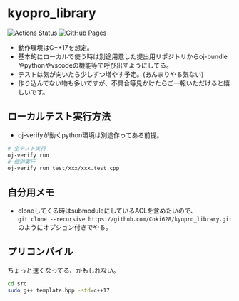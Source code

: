 # kyopro_library

[![Actions Status](https://github.com/Coki628/kyopro_library/workflows/verify/badge.svg)](https://github.com/Coki628/kyopro_library/actions)
[![GitHub Pages](https://img.shields.io/static/v1?label=GitHub+Pages&message=+&color=brightgreen&logo=github)](https://Coki628.github.io/kyopro_library/)

- 動作環境はC++17を想定。
- 基本的にローカルで使う時は別途用意した提出用リポジトリからoj-bundleやpythonやvscodeの機能等で呼び出すようにしてる。
- テストは気が向いたら少しずつ増やす予定。(あんまりやる気ない)
- 作り込んでない物も多いですが、不具合等見かけたらご一報いただけると嬉しいです。

## ローカルテスト実行方法

- oj-verifyが動くpython環境は別途作ってある前提。

```bash
# 全テスト実行
oj-verify run
# 個別実行
oj-verify run test/xxx/xxx.test.cpp
```

## 自分用メモ
- cloneしてくる時はsubmoduleにしているACLを含めたいので、  
`git clone --recursive https://github.com/Coki628/kyopro_library.git`  
のようにオプション付きでやる。

## プリコンパイル
ちょっと速くなってる、かもしれない。
```bash
cd src
sudo g++ template.hpp -std=c++17
```
